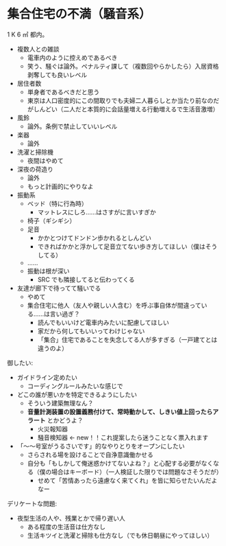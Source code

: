 # 集合住宅の不満（騒音系）
1 K 6 ㎡ 都内。

- 複数人との雑談
  - 電車内のように控えめであるべき
  - 笑う、騒ぐは論外。ペナルティ課して（複数回やらかしたら）入居資格剥奪しても良いレベル
- 居住者数
  - 単身者であるべきだと思う
  - 東京は人口密度的にこの間取りでも夫婦二人暮らしとか当たり前なのだがしんどい（二人だと本質的に会話量増える行動増えるで生活音激増）
- 風鈴
  - 論外。条例で禁止していいレベル
- 楽器
  - 論外
- 洗濯と掃除機
  - 夜間はやめて
- 深夜の荷造り
  - 論外
  - もっと計画的にやりなよ
- 振動系
  - ベッド（特に行為時）
    - マットレスにしろ……はさすがに言いすぎか
  - 椅子（ギシギシ）
  - 足音
    - かかとつけてドンドン歩かれるとしんどい
    - できればかかと浮かして足音立てない歩き方してほしい（僕はそうしてる）
  - ……
  - 振動は根が深い
    - SRC でも隣接してると伝わってくる
- 友達が廊下で待ってて騒いでる
  - やめて
  - 集合住宅に他人（友人や親しい人含む）を呼ぶ事自体が間違っている……は言い過ぎ？
    - 読んでもいいけど電車内みたいに配慮してほしい
    - 家だから何してもいいってわけじゃない
    - 「集合」住宅であることを失念してる人が多すぎる（一戸建てとは違うのよ）

御したい:

- ガイドライン定めたい
  - コーディングルールみたいな感じで
- どこの誰が悪いかを特定できるようにしたい
  - そういう建築無理なん？
  - **音量計測装置の設置義務付けて、常時動かして、しきい値上回ったらアラート** とかどうよ？
    - 火災報知器
    - 騒音検知器 ← new！！これ提案したら迷うことなく票入れます
- 「～～号室がうるさいです」的なやりとりをオープンにしたい
  - さらされる場を設けることで自浄意識働かせる
  - 自分も「もしかして俺迷惑かけてないよね？」と心配する必要がなくなる（僕の場合はキーボード）（一人検証した限りでは問題なさそうだが）
    - せめて「苦情あったら遠慮なく来てくれ」を皆に知らせたいんだよなー

デリケートな問題:

- 夜型生活の人や、残業とかで帰り遅い人
  - ある程度の生活音は仕方なし
  - 生活キツイと洗濯と掃除も仕方なし（でも休日朝昼にやってほしい）
